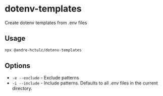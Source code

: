# dotenv-templates

Create dotenv templates from .env files

## Usage

```bash
npx @andre-hctulc/dotenv-templates
```

## Options

-   `-e --exclude` - Exclude patterns
-   `-i --include` - Include patterns. Defaults to all _.env_ files in the current directory.
